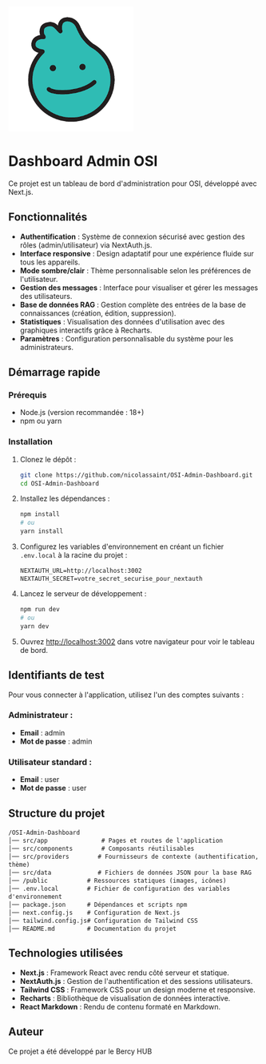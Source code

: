 ![image](/public/OSI_logo.png)

# Dashboard Admin OSI

Ce projet est un tableau de bord d'administration pour OSI, développé avec Next.js.

## Fonctionnalités
- **Authentification** : Système de connexion sécurisé avec gestion des rôles (admin/utilisateur) via NextAuth.js.
- **Interface responsive** : Design adaptatif pour une expérience fluide sur tous les appareils.
- **Mode sombre/clair** : Thème personnalisable selon les préférences de l'utilisateur.
- **Gestion des messages** : Interface pour visualiser et gérer les messages des utilisateurs.
- **Base de données RAG** : Gestion complète des entrées de la base de connaissances (création, édition, suppression).
- **Statistiques** : Visualisation des données d'utilisation avec des graphiques interactifs grâce à Recharts.
- **Paramètres** : Configuration personnalisable du système pour les administrateurs.

## Démarrage rapide

### Prérequis
- Node.js (version recommandée : 18+)
- npm ou yarn

### Installation
1. Clonez le dépôt :
   ```bash
   git clone https://github.com/nicolassaint/OSI-Admin-Dashboard.git
   cd OSI-Admin-Dashboard
   ```
2. Installez les dépendances :
   ```bash
   npm install
   # ou
   yarn install
   ```
3. Configurez les variables d'environnement en créant un fichier `.env.local` à la racine du projet :
   ```env
   NEXTAUTH_URL=http://localhost:3002
   NEXTAUTH_SECRET=votre_secret_securise_pour_nextauth
   ```
4. Lancez le serveur de développement :
   ```bash
   npm run dev
   # ou
   yarn dev
   ```
5. Ouvrez [http://localhost:3002](http://localhost:3002) dans votre navigateur pour voir le tableau de bord.

## Identifiants de test
Pour vous connecter à l'application, utilisez l'un des comptes suivants :

### Administrateur :
- **Email** : admin
- **Mot de passe** : admin

### Utilisateur standard :
- **Email** : user
- **Mot de passe** : user

## Structure du projet
```
/OSI-Admin-Dashboard
│── src/app               # Pages et routes de l'application
│── src/components        # Composants réutilisables
│── src/providers        # Fournisseurs de contexte (authentification, thème)
│── src/data             # Fichiers de données JSON pour la base RAG
│── /public           # Ressources statiques (images, icônes)
│── .env.local        # Fichier de configuration des variables d'environnement
│── package.json      # Dépendances et scripts npm
│── next.config.js    # Configuration de Next.js
│── tailwind.config.js# Configuration de Tailwind CSS
│── README.md         # Documentation du projet
```

## Technologies utilisées
- **Next.js** : Framework React avec rendu côté serveur et statique.
- **NextAuth.js** : Gestion de l'authentification et des sessions utilisateurs.
- **Tailwind CSS** : Framework CSS pour un design moderne et responsive.
- **Recharts** : Bibliothèque de visualisation de données interactive.
- **React Markdown** : Rendu de contenu formaté en Markdown.

## Auteur
Ce projet a été développé par le Bercy HUB
